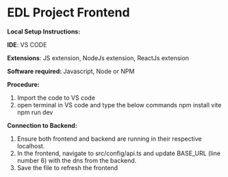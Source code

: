 # EDL Project Frontend

**Local Setup Instructions:**

**IDE**: VS CODE

**Extensions**: JS extension, NodeJs extension, ReactJs extension

**Software required:** Javascript, Node or NPM

**Procedure:**
1. Import the code to VS code
2. open terminal in VS code and type the below commands
   npm install vite
   npm run dev

**Connection to Backend:**
1. Ensure both frontend and backend are running in their respective localhost.
2. In the frontend, navigate to src/config/api.ts and update BASE_URL (line number 6) with the dns from the backend.
3. Save the file to refresh the frontend

